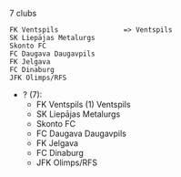 7 clubs

```
FK Ventspils                => Ventspils
SK Liepājas Metalurgs       
Skonto FC                   
FC Daugava Daugavpils       
FK Jelgava                  
FC Dinaburg                 
JFK Olimps/RFS              
```



- ? (7): 
  - FK Ventspils  (1) Ventspils
  - SK Liepājas Metalurgs 
  - Skonto FC 
  - FC Daugava Daugavpils 
  - FK Jelgava 
  - FC Dinaburg 
  - JFK Olimps/RFS 


